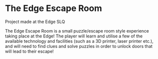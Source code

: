 # The Edge Escape Room
Project made at the Edge SLQ

The Edge Escape Room is a small puzzle/escape room style experience taking place at the Edge! The player will learn and utilise a few of the available technology and facilities (such as a 3D printer, laser printer etc.), and will need to find clues and solve puzzles in order to unlock doors that will lead to their escape!
